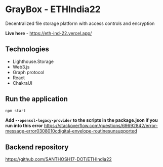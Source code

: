# GrayBox - ETHIndia22
Decentralized file storage platform with access controls and encryption

**Live here** - https://eth-ind-22.vercel.app/

## Technologies
- Lighthouse.Storage
- Web3.js
- Graph protocol
- React
- ChakraUI

## Run the application
```bash
npm start
```
**Add `--openssl-legacy-provider` to the scripts in the package.json if you run into this error**
https://stackoverflow.com/questions/69692842/error-message-error0308010cdigital-envelope-routinesunsupported


## Backend repository
https://github.com/SANTHOSH17-DOT/ETHIndia22